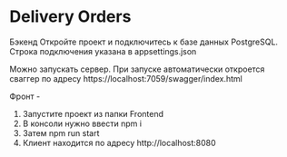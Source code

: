 # Delivery Orders

Бэкенд
Откройте проект и подключитесь к базе данных PostgreSQL. Строка подключения указана в appsettings.json

Можно запускать сервер. При запуске автоматически откроется сваггер по адресу https://localhost:7059/swagger/index.html

Фронт - 
1) Запустите проект из папки Frontend
2) В консоли нужно ввести npm i
3) Затем npm run start
4) Клиент находится по адресу http://localhost:8080
 
